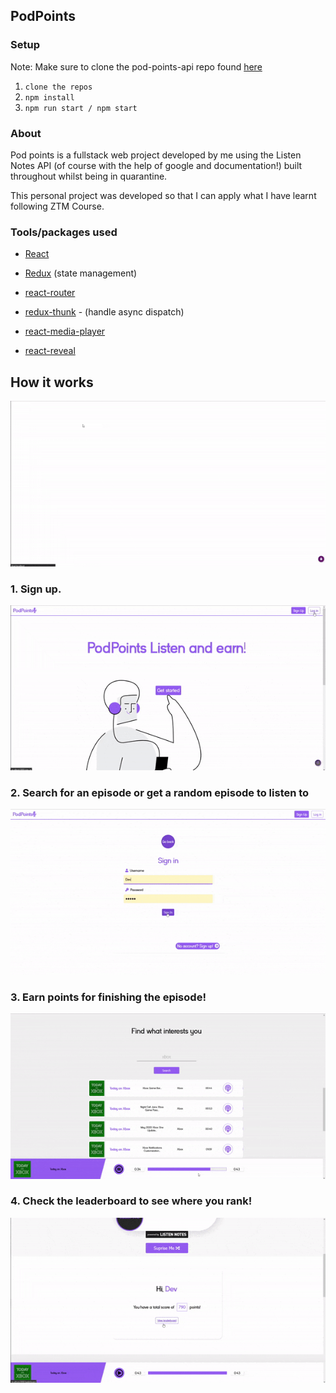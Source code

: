 ## PodPoints

### Setup
<!-- <h3>How to set-up</h3> -->
Note: Make sure to clone the pod-points-api repo found [here]("https://github.com/SNasser97/pod-points-api") 
1. `clone the repos` 
2. `npm install`
3. `npm run start / npm start`

### About

<p>
  Pod points is a fullstack web project developed by me using the Listen Notes API (of course with the help of google and documentation!) built throughout whilst being in quarantine.
</p>
<p>
  This personal project was developed so that I can apply what I have learnt following ZTM Course.
</p>

### Tools/packages used
* [React]("https://create-react-app.dev/")
* [Redux]("https://redux.js.org/") (state management)
* [react-router]("https://reactrouter.com/")
* [redux-thunk]("https://www.npmjs.com/package/redux-thunk") - (handle async dispatch)

* [react-media-player]("https://github.com/souporserious/react-media-player")

* [react-reveal]("https://www.react-reveal.com/")

## How it works
![](gif/home.gif)

### 1. Sign up.
![](gif/form.gif)

### 2. Search for an episode or get a random episode to listen to
![](gif/random+search.gif)

### 3. Earn points for finishing the episode!
![](gif/score.gif)

### 4. Check the leaderboard to see where you rank!
![](gif/leaderboard.gif)
